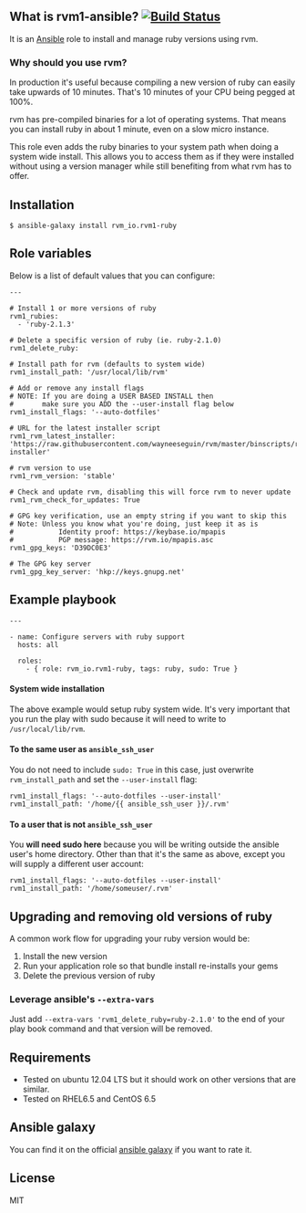 ## What is rvm1-ansible? [![Build Status](https://secure.travis-ci.org/rvm/rvm1-ansible.png)](http://travis-ci.org/rvm/rvm1-ansible)

It is an [Ansible](http://www.ansible.com/home) role to install and manage ruby versions using rvm.

### Why should you use rvm?

In production it's useful because compiling a new version of ruby can easily
take upwards of 10 minutes. That's 10 minutes of your CPU being pegged at 100%.

rvm has pre-compiled binaries for a lot of operating systems. That means you can
install ruby in about 1 minute, even on a slow micro instance.

This role even adds the ruby binaries to your system path when doing a system
wide install. This allows you to access them as if they were installed without
using a version manager while still benefiting from what rvm has to offer.

## Installation

`$ ansible-galaxy install rvm_io.rvm1-ruby`

## Role variables

Below is a list of default values that you can configure:

```
---

# Install 1 or more versions of ruby
rvm1_rubies:
  - 'ruby-2.1.3'

# Delete a specific version of ruby (ie. ruby-2.1.0)
rvm1_delete_ruby:

# Install path for rvm (defaults to system wide)
rvm1_install_path: '/usr/local/lib/rvm'

# Add or remove any install flags
# NOTE: If you are doing a USER BASED INSTALL then
#       make sure you ADD the --user-install flag below
rvm1_install_flags: '--auto-dotfiles'

# URL for the latest installer script
rvm1_rvm_latest_installer: 'https://raw.githubusercontent.com/wayneeseguin/rvm/master/binscripts/rvm-installer'

# rvm version to use
rvm1_rvm_version: 'stable'

# Check and update rvm, disabling this will force rvm to never update
rvm1_rvm_check_for_updates: True

# GPG key verification, use an empty string if you want to skip this
# Note: Unless you know what you're doing, just keep it as is
#           Identity proof: https://keybase.io/mpapis
#           PGP message: https://rvm.io/mpapis.asc
rvm1_gpg_keys: 'D39DC0E3'

# The GPG key server
rvm1_gpg_key_server: 'hkp://keys.gnupg.net'
```

## Example playbook

```
---

- name: Configure servers with ruby support
  hosts: all

  roles:
    - { role: rvm_io.rvm1-ruby, tags: ruby, sudo: True }
```

#### System wide installation

The above example would setup ruby system wide. It's very important that you
run the play with sudo because it will need to write to `/usr/local/lib/rvm`.

#### To the same user as `ansible_ssh_user`

You do not need to include `sudo: True` in this case, just overwrite `rvm_install_path` and set the `--user-install` flag:

```
rvm1_install_flags: '--auto-dotfiles --user-install'
rvm1_install_path: '/home/{{ ansible_ssh_user }}/.rvm'
```

#### To a user that is not `ansible_ssh_user`

You **will need sudo here** because you will be writing outside the ansible
user's home directory. Other than that it's the same as above, except you will
supply a different user account:

```
rvm1_install_flags: '--auto-dotfiles --user-install'
rvm1_install_path: '/home/someuser/.rvm'
```

## Upgrading and removing old versions of ruby

A common work flow for upgrading your ruby version would be:

1. Install the new version
2. Run your application role so that bundle install re-installs your gems
3. Delete the previous version of ruby

### Leverage ansible's `--extra-vars`

Just add `--extra-vars 'rvm1_delete_ruby=ruby-2.1.0'` to the end of your play book command and that version will be removed.

## Requirements

- Tested on ubuntu 12.04 LTS but it should work on other versions that are similar.
- Tested on RHEL6.5 and CentOS 6.5

## Ansible galaxy

You can find it on the official [ansible galaxy](https://galaxy.ansible.com/list#/roles/1087) if you want to rate it.

## License

MIT
